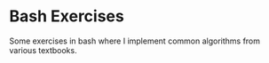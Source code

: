 # Bash Exercises

Some exercises in bash where I implement common algorithms from various textbooks.

